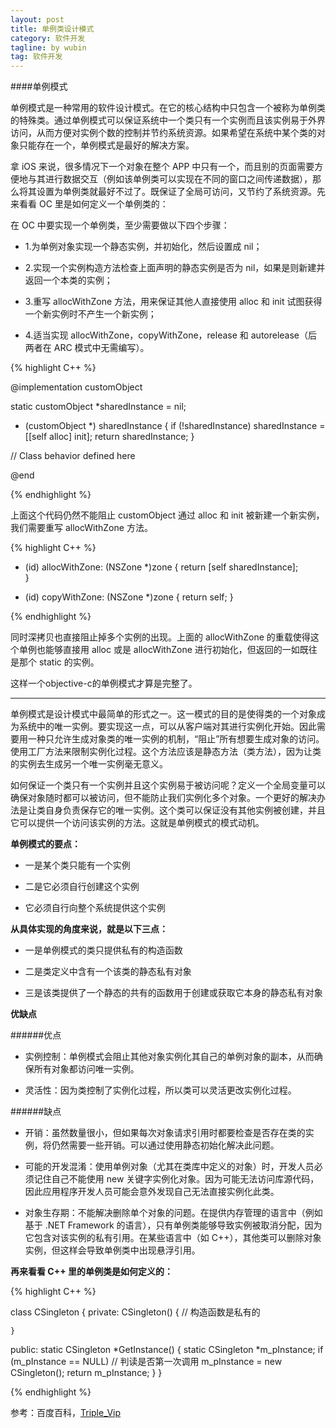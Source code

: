 ```yaml
---
layout: post
title: 单例类设计模式
category: 软件开发
tagline: by wubin
tag: 软件开发
---
```


####单例模式

单例模式是一种常用的软件设计模式。在它的核心结构中只包含一个被称为单例类的特殊类。通过单例模式可以保证系统中一个类只有一个实例而且该实例易于外界访问，从而方便对实例个数的控制并节约系统资源。如果希望在系统中某个类的对象只能存在一个，单例模式是最好的解决方案。

拿 iOS 来说，很多情况下一个对象在整个 APP 中只有一个，而且别的页面需要方便地与其进行数据交互（例如该单例类可以实现在不同的窗口之间传递数据），那么将其设置为单例类就最好不过了。既保证了全局可访问，又节约了系统资源。先来看看 OC 里是如何定义一个单例类的：

在 OC 中要实现一个单例类，至少需要做以下四个步骤：

* 1.为单例对象实现一个静态实例，并初始化，然后设置成 nil；

* 2.实现一个实例构造方法检查上面声明的静态实例是否为 nil，如果是则新建并返回一个本类的实例；

* 3.重写 allocWithZone 方法，用来保证其他人直接使用 alloc 和 init 试图获得一个新实例时不产生一个新实例；

* 4.适当实现 allocWithZone，copyWithZone，release 和 autorelease（后两者在 ARC 模式中无需编写）。

{% highlight C++ %}

@implementation customObject

static customObject *sharedInstance = nil;

+ (customObject *) sharedInstance {
	if (!sharedInstance)
		sharedInstance = [[self alloc] init];
	return sharedInstance;
}

// Class behavior defined here

@end

{% endhighlight %}

上面这个代码仍然不能阻止 customObject 通过 alloc 和 init 被新建一个新实例，我们需要重写 allocWithZone 方法。

{% highlight C++ %}

+ (id) allocWithZone: (NSZone *)zone {
	return [self sharedInstance];	
}

- (id) copyWithZone: (NSZone *)zone {
	return self;
}

{% endhighlight %}

同时深拷贝也直接阻止掉多个实例的出现。上面的 allocWithZone 的重载使得这个单例也能够直接用 alloc 或是 allocWithZone 进行初始化，但返回的一如既往是那个 static 的实例。

这样一个objective-c的单例模式才算是完整了。

______________________________________________

单例模式是设计模式中最简单的形式之一。这一模式的目的是使得类的一个对象成为系统中的唯一实例。要实现这一点，可以从客户端对其进行实例化开始。因此需要用一种只允许生成对象类的唯一实例的机制，“阻止”所有想要生成对象的访问。使用工厂方法来限制实例化过程。这个方法应该是静态方法（类方法），因为让类的实例去生成另一个唯一实例毫无意义。

如何保证一个类只有一个实例并且这个实例易于被访问呢？定义一个全局变量可以确保对象随时都可以被访问，但不能防止我们实例化多个对象。一个更好的解决办法是让类自身负责保存它的唯一实例。这个类可以保证没有其他实例被创建，并且它可以提供一个访问该实例的方法。这就是单例模式的模式动机。

**单例模式的要点：**

* 一是某个类只能有一个实例

* 二是它必须自行创建这个实例

* 它必须自行向整个系统提供这个实例

**从具体实现的角度来说，就是以下三点：**

* 一是单例模式的类只提供私有的构造函数

* 二是类定义中含有一个该类的静态私有对象

* 三是该类提供了一个静态的共有的函数用于创建或获取它本身的静态私有对象

**优缺点**

######优点

* 实例控制：单例模式会阻止其他对象实例化其自己的单例对象的副本，从而确保所有对象都访问唯一实例。

* 灵活性：因为类控制了实例化过程，所以类可以灵活更改实例化过程。

######缺点

* 开销：虽然数量很小，但如果每次对象请求引用时都要检查是否存在类的实例，将仍然需要一些开销。可以通过使用静态初始化解决此问题。

* 可能的开发混淆：使用单例对象（尤其在类库中定义的对象）时，开发人员必须记住自己不能使用 new 关键字实例化对象。因为可能无法访问库源代码，因此应用程序开发人员可能会意外发现自己无法直接实例化此类。

* 对象生存期：不能解决删除单个对象的问题。在提供内存管理的语言中（例如基于 .NET Framework 的语言），只有单例类能够导致实例被取消分配，因为它包含对该实例的私有引用。在某些语言中（如 C++），其他类可以删除对象实例，但这样会导致单例类中出现悬浮引用。

**再来看看 C++ 里的单例类是如何定义的：**

{% highlight C++ %}

class CSingleton {
private:
	CSingleton() { // 构造函数是私有的

	}
public:
	static CSingleton *GetInstance() {
		static CSingleton *m_pInstance;
		if (m_pInstance == NULL) // 判读是否第一次调用
			m_pInstance = new CSingleton();
		return m_pInstance;
	}
}

{% endhighlight %}

参考：百度百科，[Triple_Vip](http://blog.csdn.net/zhaopenghhhhhh/article/details/11768825)